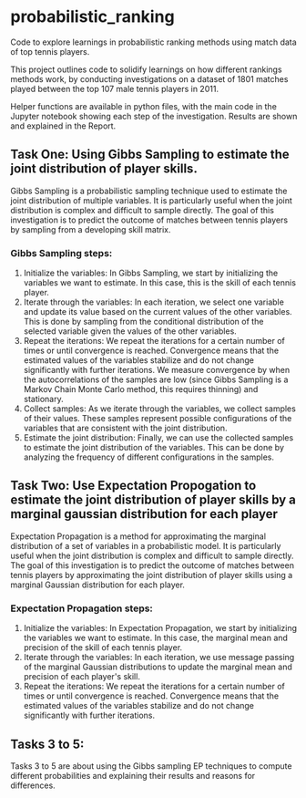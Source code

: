 # probabilistic_ranking
Code to explore learnings in probabilistic ranking methods using match data of top tennis players.

This project outlines code to solidify learnings on how different rankings methods work, by conducting investigations on a dataset of 1801 matches played between the top 107 male tennis players in 2011.

Helper functions are available in python files, with the main code in the Jupyter notebook showing each step of the investigation. Results are shown and explained in the Report.

## Task One: Using Gibbs Sampling to estimate the joint distribution of player skills.

Gibbs Sampling is a probabilistic sampling technique used to estimate the joint distribution of multiple variables. It is particularly useful when the joint distribution is complex and difficult to sample directly. The goal of this investigation is to predict the outcome of matches between tennis players by sampling from a developing skill matrix.

### Gibbs Sampling steps:
1. Initialize the variables: In Gibbs Sampling, we start by initializing the variables we want to estimate. In this case, this is the skill of each tennis player.
2. Iterate through the variables: In each iteration, we select one variable and update its value based on the current values of the other variables. This is done by sampling from the conditional distribution of the selected variable given the values of the other variables.
3. Repeat the iterations: We repeat the iterations for a certain number of times or until convergence is reached. Convergence means that the estimated values of the variables stabilize and do not change significantly with further iterations. We measure convergence by when the autocorrelations of the samples are low (since Gibbs Sampling is a Markov Chain Monte Carlo method, this requires thinning) and stationary.
4. Collect samples: As we iterate through the variables, we collect samples of their values. These samples represent possible configurations of the variables that are consistent with the joint distribution.
5. Estimate the joint distribution: Finally, we can use the collected samples to estimate the joint distribution of the variables. This can be done by analyzing the frequency of different configurations in the samples.

## Task Two: Use Expectation Propogation to estimate the joint distribution of player skills by a marginal gaussian distribution for each player

Expectation Propagation is a method for approximating the marginal distribution of a set of variables in a probabilistic model. It is particularly useful when the joint distribution is complex and difficult to sample directly. The goal of this investigation is to predict the outcome of matches between tennis players by approximating the joint distribution of player skills using a marginal Gaussian distribution for each player.

### Expectation Propagation steps:
1. Initialize the variables: In Expectation Propagation, we start by initializing the variables we want to estimate. In this case, the marginal mean and precision of the skill of each tennis player.
2. Iterate through the variables: In each iteration, we use message passing of the marginal Gaussian distributions to update the marginal mean and precision of each player's skill.
3. Repeat the iterations: We repeat the iterations for a certain number of times or until convergence is reached. Convergence means that the estimated values of the variables stabilize and do not change significantly with further iterations.

## Tasks 3 to 5:

Tasks 3 to 5 are about using the Gibbs sampling EP techniques to compute different probabilities and explaining their results and reasons for differences.

